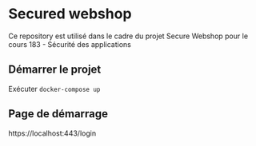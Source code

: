 # Secured webshop

Ce repository est utilisé dans le cadre du projet Secure Webshop pour le cours 183 - Sécurité des applications

## Démarrer le projet

Exécuter `docker-compose up`

## Page de démarrage
https://localhost:443/login
